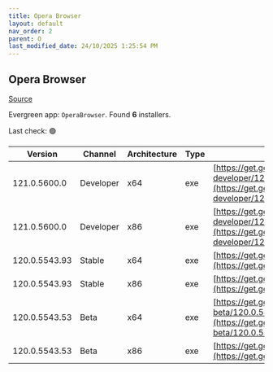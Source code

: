```yaml
---
title: Opera Browser
layout: default
nav_order: 2
parent: O
last_modified_date: 24/10/2025 1:25:54 PM
---
```


## Opera Browser

[Source](https://www.opera.com/browsers/opera)

Evergreen app: `OperaBrowser`. Found **6** installers.

Last check: 🟢

| Version       | Channel   | Architecture | Type | URI                                                                                                                                                                                                                    |
| ------------- | --------- | ------------ | ---- | ---------------------------------------------------------------------------------------------------------------------------------------------------------------------------------------------------------------------- |
| 121.0.5600.0  | Developer | x64          | exe  | [https://get.geo.opera.com/pub/opera-developer/121.0.5600.0/win/Opera_Developer_121.0.5600.0_Setup_x64.exe](https://get.geo.opera.com/pub/opera-developer/121.0.5600.0/win/Opera_Developer_121.0.5600.0_Setup_x64.exe) |
| 121.0.5600.0  | Developer | x86          | exe  | [https://get.geo.opera.com/pub/opera-developer/121.0.5600.0/win/Opera_Developer_121.0.5600.0_Setup.exe](https://get.geo.opera.com/pub/opera-developer/121.0.5600.0/win/Opera_Developer_121.0.5600.0_Setup.exe)         |
| 120.0.5543.93 | Stable    | x64          | exe  | [https://get.geo.opera.com/pub/opera/desktop/120.0.5543.93/win/Opera_120.0.5543.93_Setup_x64.exe](https://get.geo.opera.com/pub/opera/desktop/120.0.5543.93/win/Opera_120.0.5543.93_Setup_x64.exe)                     |
| 120.0.5543.93 | Stable    | x86          | exe  | [https://get.geo.opera.com/pub/opera/desktop/120.0.5543.93/win/Opera_120.0.5543.93_Setup.exe](https://get.geo.opera.com/pub/opera/desktop/120.0.5543.93/win/Opera_120.0.5543.93_Setup.exe)                             |
| 120.0.5543.53 | Beta      | x64          | exe  | [https://get.geo.opera.com/pub/opera-beta/120.0.5543.53/win/Opera_beta_120.0.5543.53_Setup_x64.exe](https://get.geo.opera.com/pub/opera-beta/120.0.5543.53/win/Opera_beta_120.0.5543.53_Setup_x64.exe)                 |
| 120.0.5543.53 | Beta      | x86          | exe  | [https://get.geo.opera.com/pub/opera-beta/120.0.5543.53/win/Opera_beta_120.0.5543.53_Setup.exe](https://get.geo.opera.com/pub/opera-beta/120.0.5543.53/win/Opera_beta_120.0.5543.53_Setup.exe)                         |
